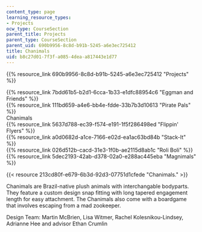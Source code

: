 ```yaml
---
content_type: page
learning_resource_types:
- Projects
ocw_type: CourseSection
parent_title: Projects
parent_type: CourseSection
parent_uid: 690b9956-8c8d-b91b-5245-a6e3ec725412
title: Chanimals
uid: b8c27d01-7f3f-a085-4dea-a817443e1d77
---
```


{{% resource_link 690b9956-8c8d-b91b-5245-a6e3ec725412 "Projects" %}}

{{% resource_link 7bdd61b5-b2d1-6cca-1b33-e1dfc88954c6 "Eggman and Friends" %}}  
{{% resource_link 111bd659-a4e6-bb4e-fdde-33b7b3d10613 "Pirate Pals" %}}  
Chanimals  
{{% resource_link 5637d788-ec39-f574-e191-1f5f286498ed "Flippin' Flyers" %}}  
{{% resource_link a0d0682d-a1ce-7166-e02d-ea1ac63bd84b "Stack-It" %}}  
{{% resource_link 026d512b-cacd-31e3-1f0b-ae2115d8ab1c "Roli Boli" %}}  
{{% resource_link 5dec2193-42ab-d378-02a0-e288ac445eba "Magnimals" %}}

{{< resource 213cd80f-e679-6b3d-92d3-07751d1cfede "Chanimals." >}}

Chanimals are Brazil-native plush animals with interchangable bodyparts. They feature a custom design snap fitting with long tapered engagement length for easy attachment. The Chanimals also come with a boardgame that involves escaping from a mad zookeeper.

Design Team: Martin McBrien, Lisa Witmer, Rachel Kolesnikou-Lindsey, Adrianne Hee and advisor Ethan Crumlin